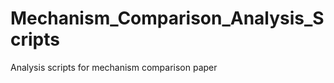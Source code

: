 Mechanism_Comparison_Analysis_Scripts
=====================================

Analysis scripts for mechanism comparison paper
